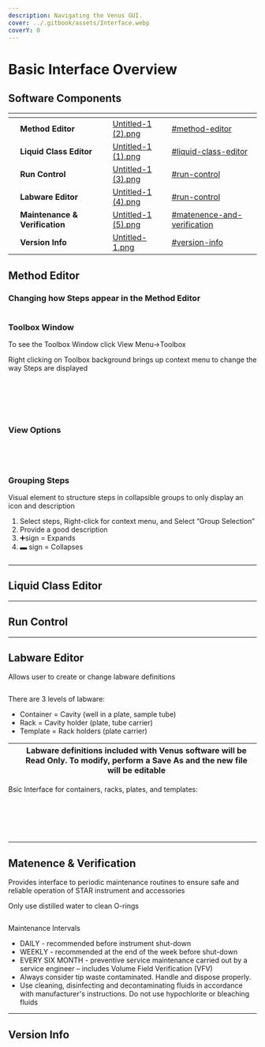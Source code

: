 ```yaml
---
description: Navigating the Venus GUI.
cover: ../.gitbook/assets/Interface.webp
coverY: 0
---
```


# Basic Interface Overview

## Software Components

<table data-view="cards"><thead><tr><th></th><th></th><th></th><th data-hidden data-card-cover data-type="files"></th><th data-hidden data-card-target data-type="content-ref"></th></tr></thead><tbody><tr><td></td><td><strong>Method Editor</strong></td><td></td><td><a href="../.gitbook/assets/Untitled-1 (2).png">Untitled-1 (2).png</a></td><td><a href="basic-interface-overview.md#method-editor">#method-editor</a></td></tr><tr><td></td><td><strong>Liquid Class Editor</strong></td><td></td><td><a href="../.gitbook/assets/Untitled-1 (1).png">Untitled-1 (1).png</a></td><td><a href="basic-interface-overview.md#liquid-class-editor">#liquid-class-editor</a></td></tr><tr><td></td><td><strong>Run Control</strong></td><td></td><td><a href="../.gitbook/assets/Untitled-1 (3).png">Untitled-1 (3).png</a></td><td><a href="basic-interface-overview.md#run-control">#run-control</a></td></tr><tr><td></td><td><strong>Labware Editor</strong></td><td></td><td><a href="../.gitbook/assets/Untitled-1 (4).png">Untitled-1 (4).png</a></td><td><a href="basic-interface-overview.md#run-control">#run-control</a></td></tr><tr><td></td><td><strong>Maintenance &#x26; Verification</strong></td><td></td><td><a href="../.gitbook/assets/Untitled-1 (5).png">Untitled-1 (5).png</a></td><td><a href="basic-interface-overview.md#matenence-and-verification">#matenence-and-verification</a></td></tr><tr><td></td><td><strong>Version Info</strong></td><td></td><td><a href="../.gitbook/assets/Untitled-1.png">Untitled-1.png</a></td><td><a href="basic-interface-overview.md#version-info">#version-info</a></td></tr></tbody></table>

## Method Editor

### Changing how Steps appear in the Method Editor

<figure><img src="../.gitbook/assets/image (150).png" alt=""><figcaption></figcaption></figure>

### Toolbox Window

To see the Toolbox Window click View Menu->Toolbox

Right clicking on Toolbox background brings up context menu to change the way Steps are displayed

<div>

<figure><img src="../.gitbook/assets/image (151).png" alt=""><figcaption></figcaption></figure>

 

<figure><img src="../.gitbook/assets/image (152).png" alt=""><figcaption></figcaption></figure>

</div>

<div>

<figure><img src="../.gitbook/assets/image (154).png" alt=""><figcaption></figcaption></figure>

 

<figure><img src="../.gitbook/assets/image (153).png" alt=""><figcaption></figcaption></figure>

</div>





<div>

<figure><img src="../.gitbook/assets/image (155).png" alt=""><figcaption></figcaption></figure>

 

<figure><img src="../.gitbook/assets/image (156).png" alt=""><figcaption></figcaption></figure>

</div>

### View Options

<figure><img src="../.gitbook/assets/image (157).png" alt=""><figcaption></figcaption></figure>

<div>

<figure><img src="../.gitbook/assets/image (159).png" alt=""><figcaption></figcaption></figure>

 

<figure><img src="../.gitbook/assets/image (160).png" alt=""><figcaption></figcaption></figure>

</div>

<figure><img src="../.gitbook/assets/image (161).png" alt=""><figcaption></figcaption></figure>

### Grouping Steps

Visual element to structure steps in collapsible groups to only display an icon and description

1. Select steps, Right-click for context menu, and Select “Group Selection”
2. Provide a good description
3. ➕sign = Expands
4. &#x20;▬  sign = Collapses

<figure><img src="../.gitbook/assets/image (163).png" alt=""><figcaption></figcaption></figure>



***

## Liquid Class Editor



***

## Run Control



***

## Labware Editor

Allows user to create or change labware definitions

<figure><img src="../.gitbook/assets/image (419).png" alt=""><figcaption></figcaption></figure>

There are 3 levels of labware:

* Container = Cavity (well in a plate, sample tube)&#x20;
* Rack = Cavity holder (plate, tube carrier)&#x20;
* Template = Rack holders (plate carrier)

| <img src="../.gitbook/assets/image (421).png" alt="" data-size="original"> | Labware definitions included with Venus software will be Read Only. To modify, perform a Save As and the new file will be editable  |
| -------------------------------------------------------------------------- | ----------------------------------------------------------------------------------------------------------------------------------- |

Bsic Interface for containers, racks, plates, and templates:

<div>

<figure><img src="../.gitbook/assets/image (422).png" alt=""><figcaption></figcaption></figure>

 

<figure><img src="../.gitbook/assets/image (423).png" alt=""><figcaption></figcaption></figure>

 

<figure><img src="../.gitbook/assets/image (426).png" alt=""><figcaption></figcaption></figure>

</div>

<div>

<figure><img src="../.gitbook/assets/image (425).png" alt=""><figcaption></figcaption></figure>

 

<figure><img src="../.gitbook/assets/image (107).png" alt=""><figcaption></figcaption></figure>

 

<figure><img src="../.gitbook/assets/image (424).png" alt=""><figcaption></figcaption></figure>

</div>



***

## Matenence & Verification

Provides interface to periodic maintenance routines to ensure safe and reliable operation of STAR instrument and accessories

Only use distilled water to clean O-rings

<figure><img src="../.gitbook/assets/image (149).png" alt=""><figcaption></figcaption></figure>

Maintenance Intervals&#x20;

* DAILY - recommended before instrument shut-down
* WEEKLY - recommended at the end of the week before shut-down
* EVERY SIX MONTH - preventive service maintenance carried out by a service engineer – includes Volume Field Verification (VFV)
* Always consider tip waste contaminated. Handle and dispose properly.
* Use cleaning, disinfecting and decontaminating fluids in accordance with manufacturer's instructions. Do not use hypochlorite or bleaching fluids

***

## Version Info

